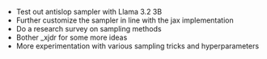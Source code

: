 * Test out antislop sampler with Llama 3.2 3B
* Further customize the sampler in line with the jax implementation
* Do a research survey on sampling methods
* Bother _xjdr for some more ideas
* More experimentation with various sampling tricks and hyperparameters


